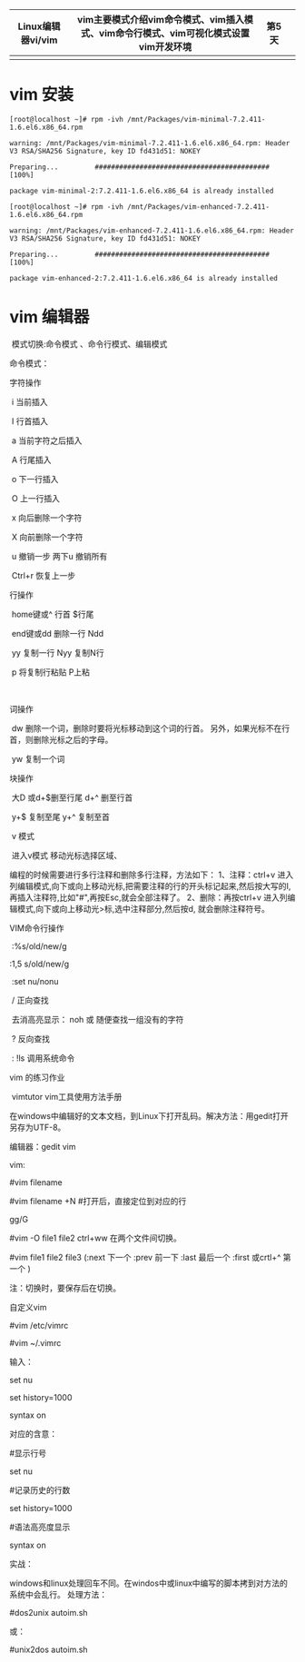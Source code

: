| Linux编辑器vi/vim | vim主要模式介绍vim命令模式、vim插入模式、vim命令行模式、vim可视化模式设置vim开发环境 | 第5天 |      |
| ----------------- | ------------------------------------------------------------ | ----- | ---- |
|                   |                                                              |       |      |

# vim 安装

```
[root@localhost ~]# rpm -ivh /mnt/Packages/vim-minimal-7.2.411-1.6.el6.x86_64.rpm 

warning: /mnt/Packages/vim-minimal-7.2.411-1.6.el6.x86_64.rpm: Header V3 RSA/SHA256 Signature, key ID fd431d51: NOKEY

Preparing...         ########################################### [100%]

package vim-minimal-2:7.2.411-1.6.el6.x86_64 is already installed

[root@localhost ~]# rpm -ivh /mnt/Packages/vim-enhanced-7.2.411-1.6.el6.x86_64.rpm 

warning: /mnt/Packages/vim-enhanced-7.2.411-1.6.el6.x86_64.rpm: Header V3 RSA/SHA256 Signature, key ID fd431d51: NOKEY

Preparing...         ########################################### [100%]

package vim-enhanced-2:7.2.411-1.6.el6.x86_64 is already installed
```



# vim 编辑器

​	模式切换:命令模式 、命令行模式、编辑模式

命令模式：

   字符操作

​	i 当前插入

​	I 行首插入

​	a 当前字符之后插入

​	A 行尾插入

​	o 下一行插入

​	O 上一行插入

​	x 向后删除一个字符

​	X 向前删除一个字符

​	u 撤销一步  两下u 撤销所有

​	Ctrl+r 恢复上一步

 

   行操作

​	home键或^ 行首 $行尾

​	end键或dd 删除一行 Ndd

​	yy 复制一行 Nyy 复制N行

​	p  将复制行粘贴 P上粘

​	

   词操作

​	dw 删除一个词，删除时要将光标移动到这个词的行首。 另外，如果光标不在行首，则删除光标之后的字母。

​	yw 复制一个词

 

   块操作

​	大D 或d+$删至行尾 d+^ 删至行首

​	y+$ 复制至尾 y+^ 复制至首

 

​	v 模式

​		进入v模式 移动光标选择区域、

编程的时候需要进行多行注释和删除多行注释，方法如下：
 1、注释：ctrl+v 进入列编辑模式,向下或向上移动光标,把需要注释的行的开头标记起来,然后按大写的I,再插入注释符,比如"#",再按Esc,就会全部注释了。
2、删除：再按ctrl+v 进入列编辑模式,向下或向上移动光>标,选中注释部分,然后按d, 就会删除注释符号。

 

 

   VIM命令行操作

​	:%s/old/new/g

:1,5 s/old/new/g

 

​	:set nu/nonu

​	/ 正向查找

​	去消高亮显示：  noh  或 随便查找一组没有的字符

​	? 反向查找

​	: !ls 调用系统命令

 

vim 的练习作业

​	vimtutor  vim工具使用方法手册

​	在windows中编辑好的文本文档，到Linux下打开乱码。解决方法：用gedit打开 另存为UTF-8。

 

 

编辑器：gedit  vim

vim:

\#vim filename

\#vim filename +N   #打开后，直接定位到对应的行

 

gg/G

\#vim -O file1 file2  ctrl+ww 在两个文件间切换。

\#vim file1 file2 file3 (:next 下一个 :prev 前一下 :last 最后一个 :first 或crtl+^ 第一个 ) 

注：切换时，要保存后在切换。

 

自定义vim

\#vim /etc/vimrc   

\#vim ~/.vimrc

输入：

set nu

set history=1000

syntax on

 

对应的含意：

\#显示行号

set nu

\#记录历史的行数

set history=1000

\#语法高亮度显示

syntax on

实战：

windows和linux处理回车不同。在windos中或linux中编写的脚本拷到对方法的系统中会乱行。 处理方法：

\#dos2unix autoim.sh

或：

\#unix2dos autoim.sh

 